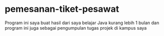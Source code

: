 # pemesanan-tiket-pesawat
Program ini saya buat hasil dari saya belajar Java kurang lebih 1 bulan dan program ini juga sebagai pengumpulan tugas projek di kampus saya
